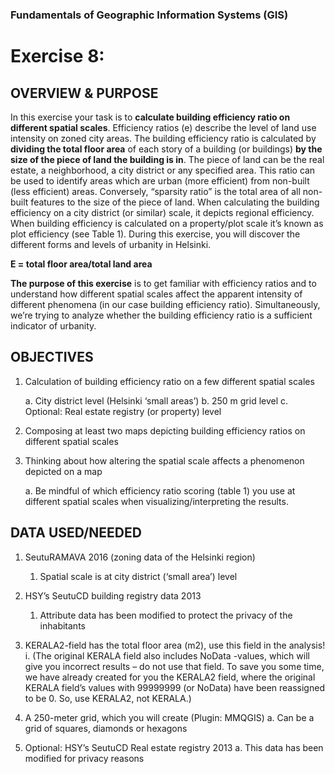 ### Fundamentals of Geographic Information Systems (GIS)

# Exercise 8:

## OVERVIEW & PURPOSE

In this exercise your task is to **calculate building efficiency ratio on different spatial scales**. Efficiency ratios (e) describe the level of land use intensity on zoned city areas. The building efficiency ratio is calculated by **dividing the total floor area** of each story of a building (or buildings) **by the size of the piece of land the building is in**. The piece of land can be the real estate, a neighborhood, a city district or any specified area. This ratio can be used to identify areas which are urban (more efficient) from non-built (less efficient) areas. Conversely, “sparsity ratio” is the total area of all non-built features to the size of the piece of land. When calculating the building efficiency on a city district (or similar) scale, it depicts regional efficiency. When building efficiency is calculated on a property/plot scale it’s known as plot efficiency (see Table 1). During this exercise, you will discover the different forms and levels of urbanity in Helsinki.

**E = total floor area/total land area**

**The purpose of this exercise** is to get familiar with efficiency ratios and to understand how different spatial scales affect the apparent intensity of different phenomena (in our case building efficiency ratio). Simultaneously, we’re trying to analyze whether the building efficiency ratio is a sufficient indicator of urbanity.


## OBJECTIVES

1. Calculation of building efficiency ratio on a few different spatial scales
	
	a. City district level (Helsinki ‘small areas’)
	b. 250 m grid level
	c. Optional: Real estate registry (or property) level

2. Composing at least two maps depicting building efficiency ratios on different spatial scales

3. Thinking about how altering the spatial scale affects a phenomenon depicted on a map
	
	a. Be mindful of which efficiency ratio scoring (table 1) you use at different spatial scales when visualizing/interpreting the results.

## DATA USED/NEEDED

1. SeutuRAMAVA 2016 (zoning data of the Helsinki region)

	1. Spatial scale is at city district (‘small area’) level

2. HSY’s SeutuCD building registry data 2013

	1. Attribute data has been modified to protect the privacy of the inhabitants
2.  KERALA2-field has the total floor area (m2), use this field in the analysis!
i. (The original KERALA field also includes NoData -values, which will give you incorrect results – do not use that field. To save you some time, we have already created for you the KERALA2 field, where the original KERALA field’s values with 99999999 (or NoData) have been reassigned to be 0. So, use KERALA2, not KERALA.)
3. A 250-meter grid, which you will create (Plugin: MMQGIS)
a. Can be a grid of squares, diamonds or hexagons
4. Optional: HSY’s SeutuCD Real estate registry 2013
a. This data has been modified for privacy reasons
<!--stackedit_data:
eyJkaXNjdXNzaW9ucyI6eyJySUlNQ2tUNkZLbkt2V1RKIjp7In
N0YXJ0IjoxMDk4LCJlbmQiOjExMzgsInRleHQiOiIqKkUgPSB0
b3RhbCBmbG9vciBhcmVhL3RvdGFsIGxhbmQgYXJlYSoqIn19LC
Jjb21tZW50cyI6eyJOTHQ0Z05aV01nSjBPemxuIjp7ImRpc2N1
c3Npb25JZCI6InJJSU1Da1Q2RktuS3ZXVEoiLCJzdWIiOiJnaD
o0MDMwNDc4OCIsInRleHQiOiJBZGQgZGlhZ3JhbSIsImNyZWF0
ZWQiOjE2ODc4NDY0MzQyNjB9fSwiaGlzdG9yeSI6WzEzMDA0Mj
c0MDVdfQ==
-->